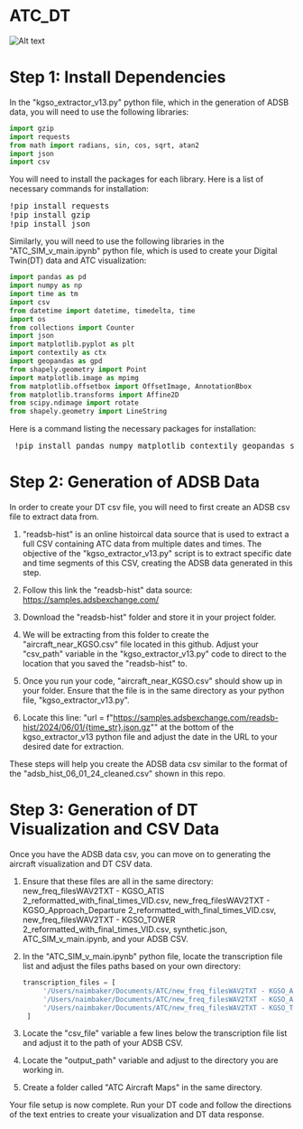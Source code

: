 # ATC_DT

![Alt text](Screenshot_2025-04-24_at_2.40.11 PM.png)

# Step 1: Install Dependencies

In the "kgso_extractor_v13.py" python file, which in the generation of ADSB data, you will need to use the following libraries:
```python
import gzip
import requests
from math import radians, sin, cos, sqrt, atan2
import json
import csv
```

You will need to install the packages for each library. Here is a list of necessary commands for installation:
<pre>
!pip install requests
!pip install gzip
!pip install json
</pre>

Similarly, you will need to use the following libraries in the "ATC_SIM_v_main.ipynb" python file, which is used to create your Digital Twin(DT) data and ATC visualization:

```python
import pandas as pd
import numpy as np
import time as tm
import csv
from datetime import datetime, timedelta, time
import os
from collections import Counter
import json
import matplotlib.pyplot as plt
import contextily as ctx
import geopandas as gpd
from shapely.geometry import Point
import matplotlib.image as mpimg
from matplotlib.offsetbox import OffsetImage, AnnotationBbox
from matplotlib.transforms import Affine2D
from scipy.ndimage import rotate
from shapely.geometry import LineString
```

Here is a command listing the necessary packages for installation:

<pre> !pip install pandas numpy matplotlib contextily geopandas shapely scipy </pre>

# Step 2: Generation of ADSB Data

In order to create your DT csv file, you will need to first create an ADSB csv file to extract data from.

1. "readsb-hist" is an online histoircal data source that is used to extract a full CSV containing ATC data from multiple dates and times. The objective of the "kgso_extractor_v13.py" script is to extract specific date and time segments of this CSV, creating the ADSB data generated in this step.

2. Follow this link the "readsb-hist" data source: https://samples.adsbexchange.com/

3. Download the "readsb-hist" folder and store it in your project folder.
  
4.  We will be extracting from this folder to create the "aircraft_near_KGSO.csv" file located in this github. Adjust your "csv_path" variable in the "kgso_extractor_v13.py" code to direct to the location that you saved the "readsb-hist" to.
   
5. Once you run your code, "aircraft_near_KGSO.csv" should show up in your folder. Ensure that the file is in the same directory as your python file, "kgso_extractor_v13.py".

6. Locate this line: "url = f"https://samples.adsbexchange.com/readsb-hist/2024/06/01/{time_str}.json.gz"" at the bottom of the kgso_extractor_v13 python file and adjust the date in the URL to your desired date for extraction.

These steps will help you create the ADSB data csv similar to the format of the "adsb_hist_06_01_24_cleaned.csv" shown in this repo.

# Step 3: Generation of DT Visualization and CSV Data

Once you have the ADSB data csv, you can move on to generating the aircraft visualization and DT CSV data.

1. Ensure that these files are all in the same directory: new_freq_filesWAV2TXT - KGSO_ATIS 2_reformatted_with_final_times_VID.csv, new_freq_filesWAV2TXT - KGSO_Approach_Departure 2_reformatted_with_final_times_VID.csv, new_freq_filesWAV2TXT - KGSO_TOWER 2_reformatted_with_final_times_VID.csv, synthetic.json, ATC_SIM_v_main.ipynb, and your ADSB CSV.
   
2. In the "ATC_SIM_v_main.ipynb" python file, locate the transcription file list and adjust the files paths based on your own directory:
   ```python
   transcription_files = [
        '/Users/naimbaker/Documents/ATC/new_freq_filesWAV2TXT - KGSO_ATIS 2_reformatted_with_final_times_VID.csv',
        '/Users/naimbaker/Documents/ATC/new_freq_filesWAV2TXT - KGSO_Approach_Departure 2_reformatted_with_final_times_VID.csv',
        '/Users/naimbaker/Documents/ATC/new_freq_filesWAV2TXT - KGSO_TOWER 2_reformatted_with_final_times_VID.csv'
    ]
    ```
    
3. Locate the "csv_file" variable a few lines below the transcription file list and adjust it to the path of your ADSB CSV.

4. Locate the "output_path" variable and adjust to the directory you are working in.

5. Create a folder called "ATC Aircraft Maps" in the same directory.

Your file setup is now complete. Run your DT code and follow the directions of the text entries to create your visualization and DT data response.

